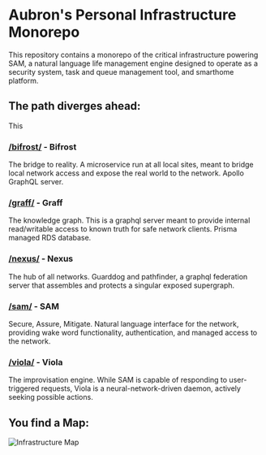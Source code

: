 # Aubron's Personal Infrastructure Monorepo

This repository contains a monorepo of the critical infrastructure powering SAM, a natural language life management engine designed to operate as a security system, task and queue management tool, and smarthome platform.

## The path diverges ahead:

This 

### [/bifrost/](/bifrost/) - **Bifrost**
The bridge to reality. A microservice run at all local sites, meant to bridge local network access and expose the real world to the network. Apollo GraphQL server.

### [/graff/](/graff/) - **Graff**
The knowledge graph. This is a graphql server meant to provide internal read/writable access to known truth for safe network clients. Prisma managed RDS database.

### [/nexus/](/nexus/) - **Nexus**
The hub of all networks. Guarddog and pathfinder, a graphql federation server that assembles and protects a singular exposed supergraph.

### [/sam/](/sam/) - **SAM**
Secure, Assure, Mitigate. Natural language interface for the network, providing wake word functionality, authentication, and managed access to the network.

### [/viola/](/viola/) - **Viola**
The improvisation engine. While SAM is capable of responding to user-triggered requests, Viola is a neural-network-driven daemon, actively seeking possible actions.

## You find a Map:

![Infrastructure Map](https://g.gravizo.com/source/custom_mark21)

